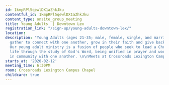 ```yaml
---
id: 1kmpRPl5qewlDX1aZhkJku
contentful_id: 1kmpRPl5qewlDX1aZhkJku
content_type: onsite_group_meeting
title: Young Adults  | Downtown Lex
registration_link: "/sign-up/young-adults-downtown-lex/"
location: 
description: "Young Adults (ages 21-35; male, female, single, and married) at Crossroads
  gather to connect with one another, grow in their faith and give back to their community!
  Our young adult ministry is a fusion of people who seek to lead a Christ-centered
  life through the study of God's Word, being unified in prayer and worship, and investing
  in community with one another. \n\nMeets at Crossroads Lexington Campus Chapel"
starts_at: '2020-02-12'
meeting_time: 6:30PM
room: Crossroads Lexington Campus Chapel
childcare: true
---
```


